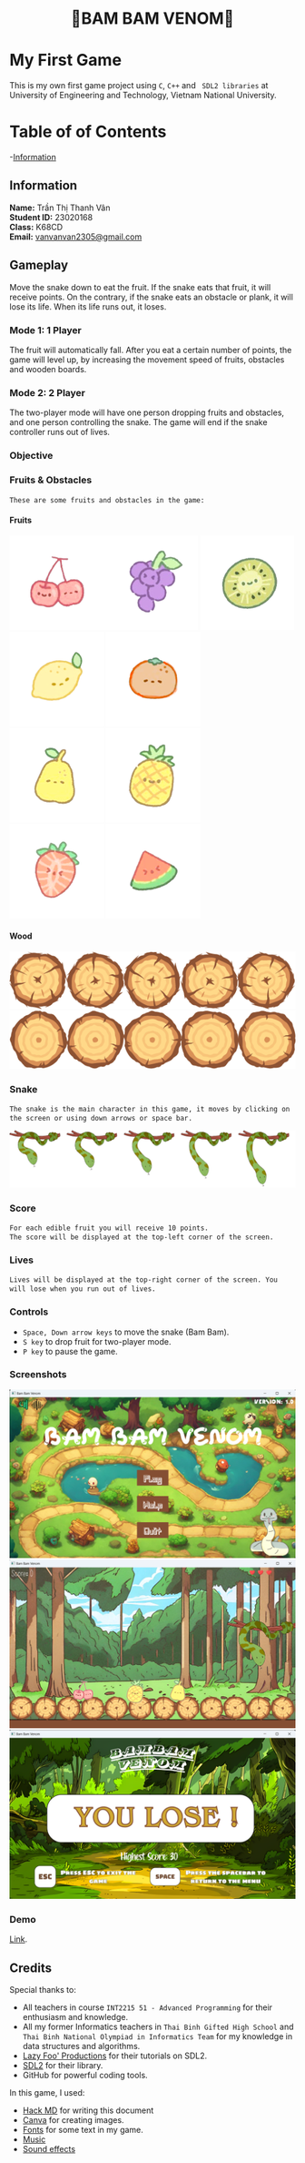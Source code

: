 <h1 align="center">🐍BAM BAM VENOM🐍</h1>

# My First Game
This is my own first game project using `C`, `C++` and ` SDL2 libraries` at University of Engineering and Technology, Vietnam National University.

# Table of of Contents
-[Information](https://github.com/tranthanhvan235/Bam-Bam-Venom#information)


## Information
**Name:**  Trần Thị Thanh Vân <br />
**Student ID:** 23020168 <br />
**Class:** K68CD <br />
**Email:** vanvanvan2305@gmail.com <br >

## Gameplay
   Move the snake down to eat the fruit. If the snake eats that fruit, it will receive points. On the contrary, if the snake eats an obstacle or plank, it will lose its life. When its life runs out, it loses.

### Mode 1: 1 Player
   The fruit will automatically fall. After you eat a certain number of points, the game will level up, by increasing the movement speed of fruits, obstacles and wooden boards.
### Mode 2: 2 Player
   The two-player mode will have one person dropping fruits and obstacles, and one person controlling the snake. The game will end if the snake controller runs out of lives.

### Objective


### Fruits & Obstacles
    These are some fruits and obstacles in the game:
#### Fruits
![cherry](assets/fruit/cherry.png)![grape](assets\fruit\grape.png) ![kiwi](assets\fruit\kiwi.png) ![lemon](assets\fruit\lemon.png) ![orange](assets\fruit\orange.png) ![pear](assets\fruit\pear.png) ![pineaple](assets\fruit\pineapple.png) ![strawberry](assets\fruit\strawberry.png) ![watermelon](assets\fruit\watermelon.png)

#### Wood
![](assets/background/1x/1x/typeWood1.png)
![](assets/background/1x/1x/typeWood2.png)

### Snake
    The snake is the main character in this game, it moves by clicking on the screen or using down arrows or space bar.
![](assets/character/1x/snake_done.png)

### Score
    For each edible fruit you will receive 10 points.
    The score will be displayed at the top-left corner of the screen.
### Lives
    Lives will be displayed at the top-right corner of the screen. You will lose when you run out of lives.

### Controls
- `Space, Down arrow keys` to move the snake (Bam Bam).
- `S key` to drop fruit for two-player mode.
- `P key` to pause the game.

### Screenshots

![Menu](assets/preview/menu.png)
![Game](assets/preview/game.png)
![Lose](assets/preview/lose.png)

### Demo

[Link]().

## Credits

Special thanks to:
- All teachers in course `INT2215 51 - Advanced Programming` for their enthusiasm and knowledge.
- All my former Informatics teachers in `Thai Binh Gifted High School` and `Thai Binh National Olympiad in Informatics Team` for my knowledge in data structures and algorithms.
- [Lazy Foo' Productions](https://lazyfoo.net/tutorials/SDL/index.php) for their tutorials on SDL2.
- [SDL2](https://www.libsdl.org/) for their library.
- GitHub for powerful coding tools.

In this game, I used:

- [Hack MD](https://hackmd.io/) for writing this document
- [Canva](https://www.canva.com/) for creating images.
- [Fonts](https://www.dafont.com) for some text in my game.
- [Music](https://soundbible.com/)
- [Sound effects](https://soundbible.com/)
